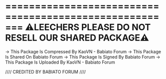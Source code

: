 =======================================================
⚠LEECHERS PLEASE DO NOT RESELL OUR SHARED PACKAGE⚠
=======================================================
 → This Package Is Compressed By KaoVN - Babiato Forum 
 → This Package Is Shared On Babiato Forum
 → This Package Is Signed By Babiato Forum
 → This Package Is Uploaded By KaoVN - Babiato Forum

 //// CREDITED BY BABIATO FORUM ////